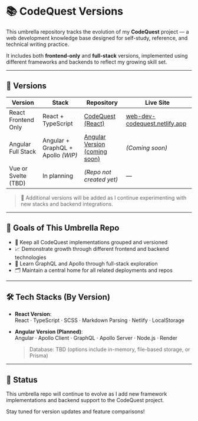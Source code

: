 # 📚 CodeQuest Versions

This umbrella repository tracks the evolution of my **CodeQuest** project — a web development knowledge base designed for self-study, reference, and technical writing practice.

It includes both **frontend-only** and **full-stack** versions, implemented using different frameworks and backends to reflect my growing skill set.

---

## 🚀 Versions

| Version               | Stack                         | Repository                                         | Live Site                           |
|----------------------|-------------------------------|----------------------------------------------------|-------------------------------------|
| React Frontend Only  | React + TypeScript            | [CodeQuest (React)](https://github.com/JHebenstreit48/CodeQuest) | [web-dev-codequest.netlify.app](https://web-dev-codequest.netlify.app) |
| Angular Full Stack   | Angular + GraphQL + Apollo _(WIP)_ | [Angular Version (coming soon)](#)                  | _(Coming soon)_                     |
| Vue or Svelte (TBD)  | In planning                   | _(Repo not created yet)_                           | —                                   |

> 📌 Additional versions will be added as I continue experimenting with new stacks and backend integrations.

---

## 🎯 Goals of This Umbrella Repo

- 🧩 Keep all CodeQuest implementations grouped and versioned
- 📈 Demonstrate growth through different frontend and backend technologies
- 🧪 Learn GraphQL and Apollo through full-stack exploration
- 🗂️ Maintain a central home for all related deployments and repos

---

## 🛠️ Tech Stacks (By Version)

- **React Version**:  
  React · TypeScript · SCSS · Markdown Parsing · Netlify · LocalStorage

- **Angular Version (Planned)**:  
  Angular · Apollo Client · GraphQL · Apollo Server · Node.js · Render  
  > Database: TBD (options include in-memory, file-based storage, or Prisma)

---

## 🔄 Status

This umbrella repo will continue to evolve as I add new framework implementations and backend support to the CodeQuest project.

Stay tuned for version updates and feature comparisons!
